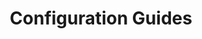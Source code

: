 ---
description: Learn how to configure NGINX App Protect WAF v5.
menu:
  docs:
    parent: v5
title: Configuration Guides
weight: 400
url: /nginx-app-protect-waf/v5/configuration-guide/
---